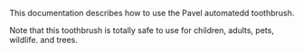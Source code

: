 This documentation describes how to use the Pavel automatedd toothbrush.

Note that this toothbrush is totally safe to use for children, adults, pets, wildlife. and trees.
